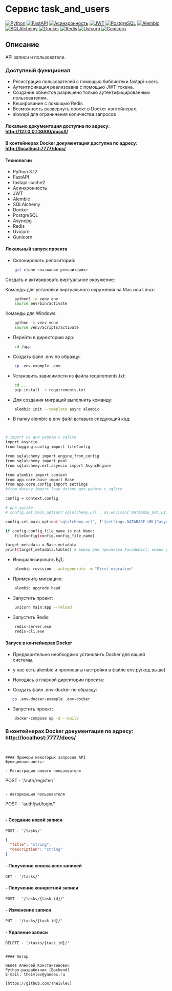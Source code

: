 # Cервис task_and_users

[![Python](https://img.shields.io/badge/-Python-464646?style=flat-square&logo=Python)](https://www.python.org/)
[![FastAPI](https://img.shields.io/badge/-FastAPI-464646?style=flat-square&logo=fastapi)](https://fastapi.tiangolo.com/)
[![Асинхронность](https://img.shields.io/badge/-Асинхронность-464646?style=flat-square&logo=Асинхронность)]()
[![JWT](https://img.shields.io/badge/-JWT-464646?style=flat-square&logo=JWT)]()
[![PostgreSQL](https://img.shields.io/badge/-PostgreSQL-464646?style=flat-square&logo=PostgreSQL)](https://www.postgresql.org/)
[![Alembic](https://img.shields.io/badge/-Alembic-464646?style=flat-square&logo=Alembic)](https://alembic.sqlalchemy.org/en/latest/)
[![SQLAlchemy](https://img.shields.io/badge/-SQLAlchemy-464646?style=flat-square&logo=SQLAlchemy)](https://www.sqlalchemy.org/)
[![Docker](https://img.shields.io/badge/-Docker-464646?style=flat-square&logo=docker)](https://www.docker.com/)
[![Redis](https://img.shields.io/badge/-Redis-464646?style=flat-square&logo=Redis)](https://redis.io/)
[![Uvicorn](https://img.shields.io/badge/-Uvicorn-464646?style=flat-square&logo=uvicorn)](https://www.uvicorn.org/)
[![Gunicorn](https://img.shields.io/badge/-Gunicorn-464646?style=flat-square&logo=gunicorn)](https://gunicorn.org/)

## Описание

API записи и пользователи.

### Доступный функционал

- Регистрация пользователей с помощью библиотеки fastapi-users.
- Аутентификация реализована с помощью JWT-токена.
- Создание объектов разрешено только аутентифицированным пользователям.
- Кеширование с помощью Redis.
- Возможность развернуть проект в Docker-контейнерах.
- slowapi для ограничения количества запросов

#### Локально документация доступна по адресу: <http://127.0.0.1:8000/docs#/>
#### В контейнерах Docker документация доступна по адресу: <http://localhost:7777/docs/>  

#### Технологии

- Python 3.12
- FastAPI
- fastapi-cache2
- Асинхронность
- JWT
- Alembic
- SQLAlchemy
- Docker
- PostgreSQL
- Asyncpg
- Redis
- Uvicorn
- Gunicorn

#### Локальный запуск проекта

- Склонировать репозиторий:

```bash
    git clone <название репозитория>
```

Cоздать и активировать виртуальное окружение:

Команды для установки виртуального окружения на Mac или Linux:

```bash
    python3 -m venv env
    source env/bin/activate
```

Команды для Windows:

```bash
    python -m venv venv
    source venv/Scripts/activate
```

- Перейти в директорию app:

```bash
    cd /app
```

- Создать файл .env по образцу:

```bash
    cp .env.example .env
```

- Установить зависимости из файла requirements.txt:

```bash
    cd ..
    pip install -r requirements.txt
```

- Для создания миграций выполнить команду:

```bash
    alembic init --template async alembic
```

- В папку alembic в env файл вставьте следующий код:

```bash


# import os для работы с sqlite
import asyncio
from logging.config import fileConfig

from sqlalchemy import engine_from_config
from sqlalchemy import pool
from sqlalchemy.ext.asyncio import AsyncEngine

from alembic import context
from app.core.base import Base
from app.core.config import settings
#from dotenv import load_dotenv для работы с sqlite

config = context.config

# для sqlite
# config.set_main_option('sqlalchemy.url', os.environ['DATABASE_URL_LITE'])

config.set_main_option('sqlalchemy.url', f'{settings.DATABASE_URL}?async_fallback=True')

if config.config_file_name is not None:
    fileConfig(config.config_file_name)

target_metadata = Base.metadata
print(target_metadata.tables) # вывод для просмотра FacadeDict, можно убрать

```

- Инициализировать БД:

``` bash
    alembic revision --autogenerate -m "First migration"   
```

- Применить миграцию:

``` bash
    alembic upgrade head 
```

- Запустить проект:

``` bash
    uvicorn main:app --reload    
```

- Запустить Redis:

``` bash
    redis-server.exe 
    redis-cli.exe  
```

#### Запуск в контейнерах Docker

- Предварительно необходимо установить Docker для вашей системы.

- у нас есть alembic и прописаны настройки в файле env.py(код выше)

- Находясь в главной директории проекта:

- Создать файл .env-docker по образцу:

```bash
   cp .env-docker-example .env-docker 
```

- Запустить проект:

``` bash
    docker-compose up -d --build  
```

### В контейнерах Docker документация по адресу: <http://localhost:7777/docs/>


```


#### Примеры некоторых запросов API
Функциональность:

- Регистрация нового пользователя

```

POST - '/auth/register/'

```

- Авторизация пользователя

```

POST - 'auth/jwt/login/'

```

```
#### - Создание новой записи

```
POST - '/tasks/'
```

```json
{
  "title": "string",
  "description": "string"
}
```

#### - Получение списка всех записей

```
GET - '/tasks/'
```


#### - Получение конкретной записи

```
POST - '/tasks/{task_id}/'
```

#### - Изменение записи

```
PUT - '/tasks/{task_id}/'
```

#### - Удаление записи

```
DELETE - '/tasks/{task_id}/'


#### Автор

Ивлев Алексей Константинович 
Python-разработчик (Backend)   
E-mail: theivlev@yandex.ru  

[https://github.com/Theivlev]


